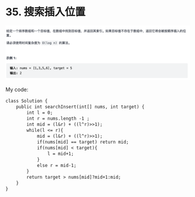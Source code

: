 # 35. 搜索插入位置

![](../../../.gitbook/assets/tu-pian-%20%2847%29.png)

My code:

```text
class Solution {
    public int searchInsert(int[] nums, int target) {
        int l = 0;
        int r = nums.length -1 ;
        int mid = (l&r) + ((l^r)>>1);
        while(l <= r){
            mid = (l&r) + ((l^r)>>1);
            if(nums[mid] == target) return mid;
            if(nums[mid] < target){
                l = mid+1;
            }
            else r = mid-1;
        }
        return target > nums[mid]?mid+1:mid;
    }
}
```

